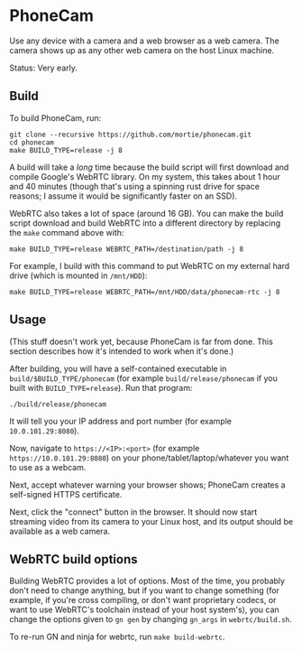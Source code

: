 # PhoneCam

Use any device with a camera and a web browser as a web camera.
The camera shows up as any other web camera on the host Linux machine.

Status: Very early.

## Build

To build PhoneCam, run:

	git clone --recursive https://github.com/mortie/phonecam.git
	cd phonecam
	make BUILD_TYPE=release -j 8

A build will take a _long_ time because the build script will first download
and compile Google's WebRTC library. On my system, this takes about 1 hour and
40 minutes (though that's using a spinning rust drive for space reasons;
I assume it would be significantly faster on an SSD).

WebRTC also takes a lot of space (around 16 GB). You can make the build script
download and build WebRTC into a different directory by replacing the `make` command
above with:

	make BUILD_TYPE=release WEBRTC_PATH=/destination/path -j 8

For example, I build with this command to put WebRTC on my external hard drive
(which is mounted in `/mnt/HDD`):

	make BUILD_TYPE=release WEBRTC_PATH=/mnt/HDD/data/phonecam-rtc -j 8

## Usage

(This stuff doesn't work yet, because PhoneCam is far from done.
This section describes how it's intended to work when it's done.)

After building, you will have a self-contained executable in `build/$BUILD_TYPE/phonecam`
(for example `build/release/phonecam` if you built with `BUILD_TYPE=release`).
Run that program:

	./build/release/phonecam

It will tell you your IP address and port number (for example `10.0.101.29:8080`).

Now, navigate to `https://<IP>:<port>` (for example `https://10.0.101.29:8080`)
on your phone/tablet/laptop/whatever you want to use as a webcam.

Next, accept whatever warning your browser shows; PhoneCam creates a self-signed
HTTPS certificate.

Next, click the "connect" button in the browser. It should now start streaming
video from its camera to your Linux host, and its output should be available
as a web camera.

## WebRTC build options

Building WebRTC provides a lot of options. Most of the time, you probably don't
need to change anything, but if you want to change something (for example,
if you're cross compiling, or don't want proprietary codecs, or want to use
WebRTC's toolchain instead of your host system's), you can change the options
given to `gn gen` by changing `gn_args` in `webrtc/build.sh`.

To re-run GN and ninja for webrtc, run `make build-webrtc`.
